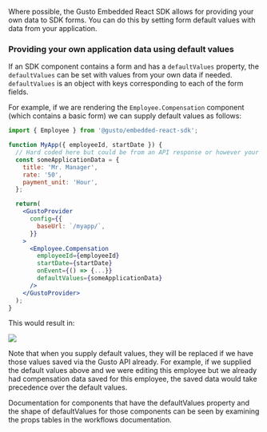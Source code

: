 Where possible, the Gusto Embedded React SDK allows for providing your own data to SDK forms. You can do this by setting form default values with data from your application.

### Providing your own application data using default values

If an SDK component contains a form and has a `defaultValues` property, the `defaultValues` can be set with values from your own data if needed. `defaultValues` is an object with keys corresponding to each of the form fields.

For example, if we are rendering the `Employee.Compensation` component (which contains a basic form) we can supply default values as follows:

```jsx
import { Employee } from '@gusto/embedded-react-sdk';

function MyApp({ employeeId, startDate }) {
  // Hard coded here but could be from an API response or however your app data is stored
  const someApplicationData = {
    title: 'Mr. Manager',
    rate: '50',
    payment_unit: 'Hour',
  };

  return(
    <GustoProvider
      config={{
        baseUrl: `/myapp/`,
      }}
    >
      <Employee.Compensation
        employeeId={employeeId}
        startDate={startDate}
        onEvent={() => {...}}
        defaultValues={someApplicationData}
      />
    </GustoProvider>
  );
}
```

This would result in:

![](https://files.readme.io/db4af956eb3ca4db36c8f67d3f67bc2c756ba5c9e18788456f337eaf5518a716-image.png)

Note that when you supply default values, they will be replaced if we have those values saved via the Gusto API already. For example, if we supplied the default values above and we were editing this employee but we already had compensation data saved for this employee, the saved data would take precedence over the default values.

Documentation for components that have the defaultValues property and the shape of defaultValues for those components can be seen by examining the props tables in the workflows documentation.
